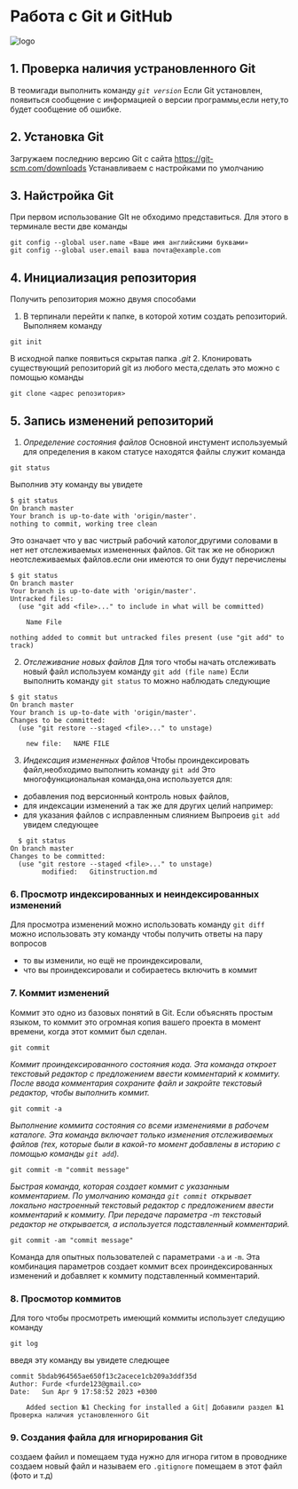 # Работа с Git и GitHub
![logo](Logo.png)
## 1. Проверка наличия устрановленного Git
В теомигади выполнить команду *`git version`*
Если Git установлен, появиться сообщение с информацией о версии программы,если нету,то будет сообщение об ошибке.

## 2. Установка Git 
Загружаем последнию версию Git с сайта https://git-scm.com/downloads
Устанавливаем с настройками по умолчанию 

## 3. Найстройка Git
При первом использование GIt не обходимо представиться. Для этого в терминале вести две команды 
```
git config --global user.name «Ваше имя английскими буквами»
git config --global user.email ваша почта@example.com
```

## 4. Инициализация репозитория
Получить репозитория можно двумя способами 
1. В терпинали перейти к папке, в которой хотим создать репозиторий. Выполняем команду 
```
git init 
```
В исходной папке появиться скрытая папка *.git*
2. Клонировать существующий репозиторий git из любого места,сделать это можно с помощью команды 
```
git clone <адрес репозитория>
```
## 5. Запись изменений репозиторий 
 1. *Определение состояния файлов* 
 Основной инстумент используемый для определения в каком статусе находятся файлы служит команда 
 ```
 git status 
 ``` 
 Выполнив эту команду вы увидете 
 ``` 
$ git status
On branch master
Your branch is up-to-date with 'origin/master'.
nothing to commit, working tree clean
```
Это означает что у вас чистрый рабочий католог,другими соловами в нет нет отслеживаемых измененных файлов. Git так же не обнорижл неотслеживаемых файлов.если они имеются то они будут перечислены 
``` 
$ git status 
On branch master
Your branch is up-to-date with 'origin/master'.
Untracked files:
  (use "git add <file>..." to include in what will be committed)

    Name File 

nothing added to commit but untracked files present (use "git add" to track)
```
2. *Отслеживание новых файлов*
Для того чтобы начать отслеживать новый файл используем команду `git add (file name)`
Если выполнить команду `git status` то можно наблюдать следующие 
```
$ git status
On branch master
Your branch is up-to-date with 'origin/master'.
Changes to be committed:
  (use "git restore --staged <file>..." to unstage)

    new file:   NAME FILE
```
3. *Индексация измененных файлов*
Чтобы проиндексировать файл,необходимо выполнить команду `git add` 
Это многофункциональная команда,она используется для: 
- добавления под версионный контроль новых файлов,
- для индексации изменений 
а так же для других целий например:
- для указания файлов с исправленным слиянием
Выпроеив `git add ` увидем следующее 
``` 
  $ git status
On branch master
Changes to be committed:
  (use "git restore --staged <file>..." to unstage)
        modified:   Gitinstruction.md
```
### 6. Просмотр индексированных и неиндексированных изменений 
Для просмотра изменений можно использовать команду  `git diff` можно использовать эту команду чтобы получить ответы на пару вопросов 
 - то вы изменили, но ещё не проиндексировали,
 - что вы проиндексировали и собираетесь включить в коммит
### 7. Коммит изменений 
Коммит это одно из базовых понятий в Git. Если объяснять простым языком, то коммит это огромная копия вашего проекта в момент времени, когда этот коммит был сделан.
```
git commit 
```
  
  *Коммит проиндексированного состояния кода. Эта команда откроет текстовый редактор с предложением ввести комментарий к коммиту. После ввода комментария сохраните файл и закройте текстовый редактор, чтобы выполнить коммит.* 
 ```
 git commit -a
 ```
 
 *Выполнение коммита состояния со всеми изменениями в рабочем каталоге. Эта команда включает только изменения отслеживаемых файлов (тех, которые были в какой-то момент добавлены в историю с помощью команды `git add`).*
 
 ```
 git commit -m "commit message"
 ```

*Быстрая команда, которая создает коммит с указанным комментарием. По умолчанию команда `git commit `открывает локально настроенный текстовый редактор с предложением ввести комментарий к коммиту. При передаче параметра -m текстовый редактор не открывается, а используется подставленный комментарий.*

```
git commit -am "commit message"
```

Команда для опытных пользователей с параметрами `-a` и `-m`. Эта комбинация параметров создает коммит всех проиндексированных изменений и добавляет к коммиту подставленный комментарий.

### 8. Просмотор коммитов 
Для того чтобы просмотреть имеющий коммиты использует следущию команду 
```
git log
```
введя эту команду вы увидете следющее 
```
commit 5bdab964565ae650f13c2acece1cb209a3ddf35d
Author: Furde <furde123@gmail.co>
Date:   Sun Apr 9 17:58:52 2023 +0300

    Added section №1 Checking for installed a Git| Добавили раздел №1 Проверка наличия установленного Git
```
### 9. Создания файла для игнорирования Git 
создаем файил и помещаем туда нужно для игнора гитом 
в проводнике создаем новый файл и называем его `.gitignore`
помещаем в этот файл (фото и т.д)

